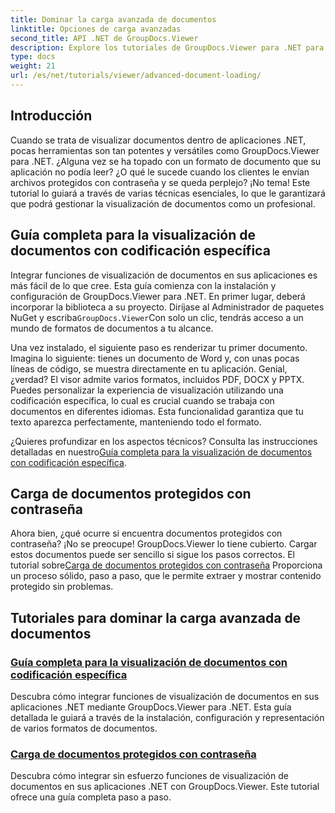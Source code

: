 ```yaml
---
title: Dominar la carga avanzada de documentos
linktitle: Opciones de carga avanzadas
second_title: API .NET de GroupDocs.Viewer
description: Explore los tutoriales de GroupDocs.Viewer para .NET para integrar sin esfuerzo capacidades avanzadas de visualización de documentos en sus aplicaciones.
type: docs
weight: 21
url: /es/net/tutorials/viewer/advanced-document-loading/
---
```

## Introducción

Cuando se trata de visualizar documentos dentro de aplicaciones .NET, pocas herramientas son tan potentes y versátiles como GroupDocs.Viewer para .NET. ¿Alguna vez se ha topado con un formato de documento que su aplicación no podía leer? ¿O qué le sucede cuando los clientes le envían archivos protegidos con contraseña y se queda perplejo? ¡No tema! Este tutorial lo guiará a través de varias técnicas esenciales, lo que le garantizará que podrá gestionar la visualización de documentos como un profesional.

## Guía completa para la visualización de documentos con codificación específica

Integrar funciones de visualización de documentos en sus aplicaciones es más fácil de lo que cree. Esta guía comienza con la instalación y configuración de GroupDocs.Viewer para .NET. En primer lugar, deberá incorporar la biblioteca a su proyecto. Diríjase al Administrador de paquetes NuGet y escriba`GroupDocs.Viewer`Con solo un clic, tendrás acceso a un mundo de formatos de documentos a tu alcance.

Una vez instalado, el siguiente paso es renderizar tu primer documento. Imagina lo siguiente: tienes un documento de Word y, con unas pocas líneas de código, se muestra directamente en tu aplicación. Genial, ¿verdad? El visor admite varios formatos, incluidos PDF, DOCX y PPTX. Puedes personalizar la experiencia de visualización utilizando una codificación específica, lo cual es crucial cuando se trabaja con documentos en diferentes idiomas. Esta funcionalidad garantiza que tu texto aparezca perfectamente, manteniendo todo el formato.

 ¿Quieres profundizar en los aspectos técnicos? Consulta las instrucciones detalladas en nuestro[Guía completa para la visualización de documentos con codificación específica](./document-viewing-with-specific-encoding/).

## Carga de documentos protegidos con contraseña

Ahora bien, ¿qué ocurre si encuentra documentos protegidos con contraseña? ¡No se preocupe! GroupDocs.Viewer lo tiene cubierto. Cargar estos documentos puede ser sencillo si sigue los pasos correctos. El tutorial sobre[Carga de documentos protegidos con contraseña](./loading-password-protected-document/) Proporciona un proceso sólido, paso a paso, que le permite extraer y mostrar contenido protegido sin problemas.

## Tutoriales para dominar la carga avanzada de documentos
### [Guía completa para la visualización de documentos con codificación específica](./document-viewing-with-specific-encoding/)
Descubra cómo integrar funciones de visualización de documentos en sus aplicaciones .NET mediante GroupDocs.Viewer para .NET. Esta guía detallada le guiará a través de la instalación, configuración y representación de varios formatos de documentos.
### [Carga de documentos protegidos con contraseña](./loading-password-protected-document/)
Descubra cómo integrar sin esfuerzo funciones de visualización de documentos en sus aplicaciones .NET con GroupDocs.Viewer. Este tutorial ofrece una guía completa paso a paso.
